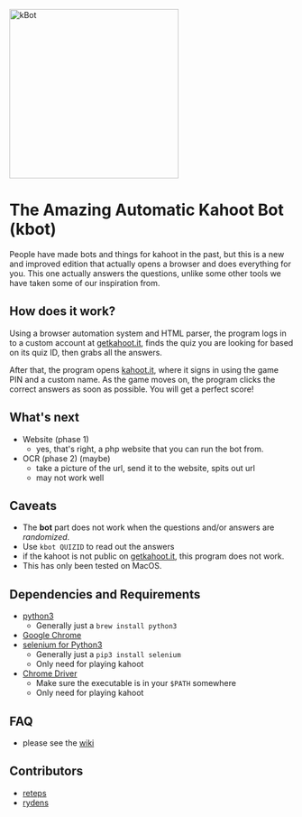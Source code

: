 <img src="https://ryand.ryansdell.tk/images/kahootbotimg.png"
width=300px height=300px alt="kBot">
# The Amazing Automatic Kahoot Bot (kbot)
People have made bots and things for kahoot in the past, but this is
a new and improved edition that actually opens a browser and does
everything for you. This one actually answers the questions, unlike
some other tools we have taken some of our inspiration from.

## How does it work?
Using a browser automation system and HTML parser, the program logs in
to a custom account at [getkahoot.it](getkahoot.it), finds the quiz
you are looking for based on its quiz ID, then grabs all the answers.

After that, the program opens [kahoot.it](kahoot.it), where it signs
in using the game PIN and a custom name. As the game moves on, the
program clicks the correct answers as soon as possible. You will get
a perfect score!
## What's next

+ Website (phase 1)
  + yes, that's right, a php website that you can run the bot from.
+ OCR (phase 2) (maybe)
  + take a picture of the url, send it to the website, spits out url
  + may not work well

## Caveats

+ The **bot** part does not work when the questions and/or answers are *randomized*. 
+ Use `kbot QUIZID` to read out the answers
+ if the kahoot is not public on [getkahoot.it](getkahoot.it), this program does not work.
+ This has only been tested on MacOS.
## Dependencies and Requirements


* [python3](https://python-guide-pt-br.readthedocs.io/en/latest/starting/install3/osx/) 
  + Generally just a `brew install python3`
* [Google Chrome](https://www.google.com/chrome/browser/desktop/index.html)
* [selenium for Python3](https://pypi.python.org/pypi/selenium)
  + Generally just a `pip3 install selenium`
  + Only need for playing kahoot
* [Chrome Driver](https://sites.google.com/a/chromium.org/chromedriver/downloads)
  + Make sure the executable is in your `$PATH` somewhere
  + Only need for playing kahoot
  
## FAQ
 + please see the [wiki](https://github.com/reteps/kbot/wiki/FAQ)
## Contributors
* [reteps](https://github.com/reteps)
* [rydens](https://github.com/rydens)
